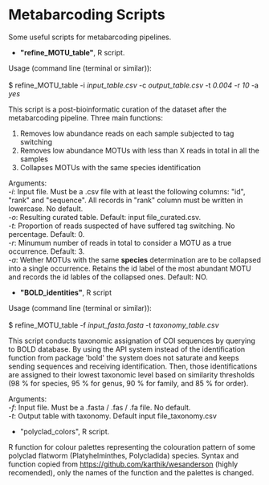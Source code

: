 # Metabarcoding Scripts

Some useful scripts for metabarcoding pipelines.

- __"refine_MOTU_table"__, R script.

Usage (command line (terminal or similar)):<br /><br />$ refine_MOTU_table -i _input_table.csv_ -c _output_table.csv_ -t _0.004_ -r _10_ -a _yes_

This script is a post-bioinformatic curation of the dataset after the metabarcoding pipeline. Three main functions:
1. Removes low abundance reads on each sample subjected to tag switching
2. Removes low abundance MOTUs with less than X reads in total in all the samples
3. Collapses MOTUs with the same species identification

Arguments: <br />
 -_i_: Input file. Must be a .csv file with at least the following columns: "id", "rank" and "sequence". All records in "rank" column must be written in lowercase. No default. <br />
 -_o_: Resulting curated table. Default: input file_curated.csv. <br />
 -_t_: Proportion of reads suspected of have suffered tag switching. No percentage. Default: 0. <br />
 -_r_: Minumum number of reads in total to consider a MOTU as a true occurrence. Default: 3. <br />
 -_a_: Wether MOTUs with the same __species__ determination are to be collapsed into a single occurrence. Retains the id label of the most abundant MOTU and records the id lables of the collapsed ones. Default: NO. <br />
 



- __"BOLD_identities"__, R script

Usage (command line (terminal or similar)): <br /><br />$ refine_MOTU_table -f _input_fasta.fasta_ -t _taxonomy_table.csv_

This script conducts taxonomic assignation of COI sequences by querying to BOLD database. By using the API system instead of the identification function from package 'bold' the system does not saturate and keeps sending sequences and receiving identification. Then, those identifications are assigned to their lowest taxonomic level based on similarity thresholds (98 % for species, 95 % for genus, 90 % for family, and 85 % for order).

Arguments:  <br />
-_f_: Input file. Must be a .fasta / .fas / .fa file. No default. <br />
-_t_: Output table with taxonomy. Default input file_taxonomy.csv





- "polyclad_colors", R script.

R function for colour palettes representing the colouration pattern of some polyclad flatworm (Platyhelminthes, Polycladida) species. Syntax and function copied from https://github.com/karthik/wesanderson (highly recomended), only the names of the function and the palettes is changed.
